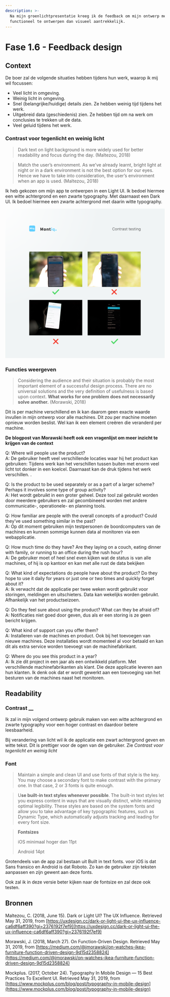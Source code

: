 ```yaml
---
description: >-
  Na mijn groenlichtpresentatie kreeg ik de feedback om mijn ontwerp meer
  functioneel te ontwerpen dan visueel aantrekkelijk.
---
```


# Fase 1.6 - Feedback design

## Context

De boer zal de volgende situaties hebben tijdens hun werk, waarop ik mij wil focussen:

* Veel licht in omgeving.
* Weinig licht in omgeving.
* Snel \(belangrijke/huidige\) details zien. Ze hebben weinig tijd tijdens het werk.
* Uitgebreid data \(geschiedenis\) zien. Ze hebben tijd om na werk om conclusies te trekken uit de data.
* Veel geluid tijdens het werk.

### Contrast voor tegenlicht en weinig licht

> Dark text on light background is more widely used for better readability and focus during the day. \(Maltezou, 2018\)

> Match the user’s environment. As we’ve already learnt, bright light at night or in a dark environment is not the best option for our eyes. Hence we have to take into consideration, the user’s environment when an app is used. \(Maltezou, 2018\)

Ik heb gekozen om mijn app te ontwerpen in een Light UI. Ik bedoel hiermee een witte achtergrond en een zwarte typography. Met daarnaast een Dark UI. Ik bedoel hiermee een zwarte achtergrond met daarin witte typography. 

![](../.gitbook/assets/v1-copy.png)

### Functies weergeven

> Considering the audience and their situation is probably the most important element of a successful design process. There are no universal solutions and the very definition of usefulness is based upon context. **What works for one problem does not necessarily solve another.** \(Morawski, 2018\)

Dit is per machine verschillend en ik kan daarom geen exacte waarde invullen in mijn ontwerp voor alle machines. Dit zou per machine moeten opnieuw worden beslist. Wel kan ik een element creëren die veranderd per machine. 

**De blogpost van Morawski heeft ook een vragenlijst om meer inzicht te krijgen van de context**

Q: Where will people use the product?  
A: De gebruiker heeft veel verschillende locaties waar hij het product kan gebruiken: Tijdens werk kan het verschillen tussen buiten met enorm veel licht tot donker in een koelcel. Daarnaast kan de druk tijdens het werk verschillen. . 

Q: Is the product to be used separately or as a part of a larger scheme? Perhaps it involves some type of group activity?  
A: Het wordt gebruikt in een groter geheel. Deze tool zal gebruikt worden door meerdere gebruikers en zal gecombineerd worden met andere communicatie-, operationele- en planning tools.

Q: How familiar are people with the overall concepts of a product? Could they’ve used something similar in the past?  
A: Op dit moment gebruiken mijn testpersonen de boordcomputers van de machines en kunnen sommige kunnen data al monitoren via een webapplicatie.

Q: How much time do they have? Are they laying on a couch, eating dinner with family, or running to an office during the rush hour?  
A:  De gebruiker moet of heel snel even kijken wat de status is van alle machines, of hij is op kantoor en kan met alle rust de data bekijken

Q: What kind of expectations do people have about the product? Do they hope to use it daily for years or just one or two times and quickly forget about it?  
A: Ik verwacht dat de applicatie per twee weken wordt gebruikt voor storingen, meldingen en uitschieters. Data kan wekelijks worden gebruikt. Afhankelijk van het productseizoen. 

Q: Do they feel sure about using the product? What can they be afraid of?  
A: Notificaties niet goed door geven, dus als er een storing is ze geen bericht krijgen.

Q: What kind of support can you offer them?  
A: Installeren van de machines en product. Ook bij het toevoegen van nieuwe machines. Deze installaties wordt momenteel al voor betaald en kan dit als extra service worden toevoegt van de machinefabrikant.

Q: Where do you see this product in a year?  
A: Ik zie dit project in een jaar als een ontwikkeld platform. Met verschillende machinefabrikanten als klant. Die deze applicatie leveren aan hun klanten. Ik denk ook dat er wordt gewerkt aan een toevoeging van het besturen van de machines naast het monitoren.

## Readability

### Contrast __

Ik zal in mijn volgend ontwerp gebruik maken van een witte achtergrond en zwarte typography voor een hoger contrast en daardoor betere leesbaarheid. 

Bij verandering van licht wil ik de applicatie een zwart achtergrond geven en witte tekst. Dit is prettiger voor de ogen van de gebruiker. Zie _Contrast voor tegenlicht  en weinig licht_ 

### Font

> Maintain a simple and clean UI and use fonts of that style is the key. You may choose a secondary font to make contrast with the primary one. In that case, 2 or 3 fonts is quite enough.

> U**se built-in text styles whenever possible**. The built-in text styles let you express content in ways that are visually distinct, while retaining optimal legibility. These styles are based on the system fonts and allow you to take advantage of key typographic features, such as Dynamic Type, which automatically adjusts tracking and leading for every font size.

> **Fontsizes**
>
> iOS minimaal hoger dan 11pt
>
> Android 14pt

Grotendeels van de app zal bestaan uit Built in text fonts. voor iOS is dat Sans fransico en Android is dat Roboto. Zo kan de gebruiker zijn teksten aanpassen en zijn gewent aan deze fonts. 

Ook zal ik in deze versie beter kijken naar de fontsize en zal deze ook testen.

## Bronnen

Maltezou, C. \(2018, June 15\). Dark or Light UI? The UX Influence. Retrieved May 31, 2019, from [https://uxdesign.cc/dark-or-light-ui-the-ux-influence-ca6df6aff390?gi=2376192f7ef9](https://uxdesign.cc/dark-or-light-ui-the-ux-influence-ca6df6aff390?gi=2376192f7ef9)

Morawski, J. \(2018, March 27\). On Function-Driven Design. Retrieved May 31, 2019, from [https://medium.com/@jmorawski/on-watches-ikea-furniture-function-driven-design-9d15d2358824](https://medium.com/@jmorawski/on-watches-ikea-furniture-function-driven-design-9d15d2358824)

Mockplus. \(2017, October 24\). Typography In Mobile Design — 15 Best Practices To Excellent UI. Retrieved May 31, 2019, from [https://www.mockplus.com/blog/post/typography-in-mobile-design](https://www.mockplus.com/blog/post/typography-in-mobile-design)

